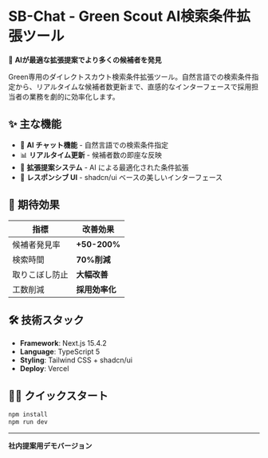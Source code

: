 # SB-Chat - Green Scout AI検索条件拡張ツール

🤖 **AIが最適な拡張提案でより多くの候補者を発見**

Green専用のダイレクトスカウト検索条件拡張ツール。自然言語での検索条件指定から、リアルタイムな候補者数更新まで、直感的なインターフェースで採用担当者の業務を劇的に効率化します。

## ✨ 主な機能

- 🤖 **AI チャット機能** - 自然言語での検索条件指定
- 📊 **リアルタイム更新** - 候補者数の即座な反映  
- 🎯 **拡張提案システム** - AI による最適化された条件拡張
- 📱 **レスポンシブ UI** - shadcn/ui ベースの美しいインターフェース

## 🚀 期待効果

| 指標 | 改善効果 |
|------|----------|
| 候補者発見率 | **+50-200%** |
| 検索時間 | **70%削減** |
| 取りこぼし防止 | **大幅改善** |
| 工数削減 | **採用効率化** |

## 🛠️ 技術スタック

- **Framework**: Next.js 15.4.2
- **Language**: TypeScript 5
- **Styling**: Tailwind CSS + shadcn/ui
- **Deploy**: Vercel

## 🏃‍♂️ クイックスタート

```bash
npm install
npm run dev
```

---

**社内提案用デモバージョン**